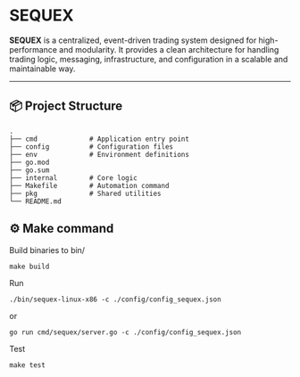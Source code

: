 # SEQUEX

**SEQUEX** is a centralized, event-driven trading system designed for high-performance and modularity. It provides a clean architecture for handling trading logic, messaging, infrastructure, and configuration in a scalable and maintainable way.

---

## 📦 Project Structure
```
.
├── cmd             # Application entry point
├── config          # Configuration files
├── env             # Environment definitions
├── go.mod
├── go.sum
├── internal        # Core logic
├── Makefile        # Automation command
├── pkg             # Shared utilities
└── README.md
```

## ⚙️ Make command


Build binaries to bin/
```
make build
```

Run
```
./bin/sequex-linux-x86 -c ./config/config_sequex.json
```
or
```
go run cmd/sequex/server.go -c ./config/config_sequex.json
```

Test
```
make test
```